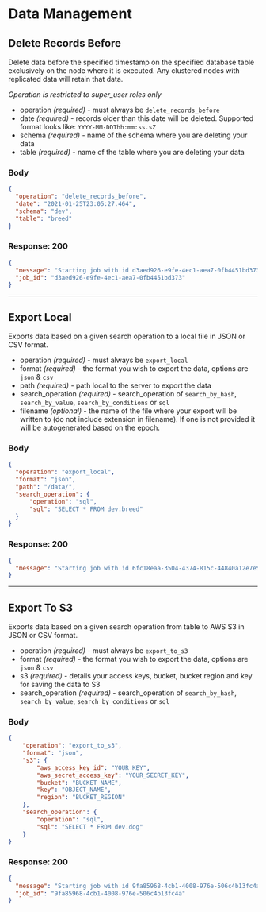 # Data Management

## Delete Records Before

Delete data before the specified timestamp on the specified database table exclusively on the node where it is executed. Any clustered nodes with replicated data will retain that data.

_Operation is restricted to super_user roles only_

* operation _(required)_ - must always be `delete_records_before`
* date _(required)_ - records older than this date will be deleted. Supported format looks like: `YYYY-MM-DDThh:mm:ss.sZ`
* schema _(required)_ - name of the schema where you are deleting your data
* table _(required)_ - name of the table where you are deleting your data

### Body
```json
{
  "operation": "delete_records_before",
  "date": "2021-01-25T23:05:27.464",
  "schema": "dev",
  "table": "breed"
}
```

### Response: 200
```json
{
  "message": "Starting job with id d3aed926-e9fe-4ec1-aea7-0fb4451bd373",
  "job_id": "d3aed926-e9fe-4ec1-aea7-0fb4451bd373"
}
```

---

## Export Local
Exports data based on a given search operation to a local file in JSON or CSV format.

* operation _(required)_ - must always be `export_local`
* format _(required)_ - the format you wish to export the data, options are `json` & `csv`
* path _(required)_ - path local to the server to export the data
* search_operation _(required)_ - search_operation of `search_by_hash`, `search_by_value`, `search_by_conditions` or `sql`
* filename _(optional)_ - the name of the file where your export will be written to (do not include extension in filename). If one is not provided it will be autogenerated based on the epoch. 

### Body
```json
{
  "operation": "export_local",
  "format": "json",
  "path": "/data/",
  "search_operation": {
      "operation": "sql",
      "sql": "SELECT * FROM dev.breed"
  }
}
```

### Response: 200
```json
{
  "message": "Starting job with id 6fc18eaa-3504-4374-815c-44840a12e7e5"
}
```

---

## Export To S3
Exports data based on a given search operation from table to AWS S3 in JSON or CSV format.

* operation _(required)_ - must always be `export_to_s3`
* format _(required)_ - the format you wish to export the data, options are `json` & `csv`
* s3 _(required)_ - details your access keys, bucket, bucket region and key for saving the data to S3
* search_operation _(required)_ - search_operation of `search_by_hash`, `search_by_value`, `search_by_conditions` or `sql`

### Body
```json
{
    "operation": "export_to_s3",
    "format": "json",
    "s3": {
        "aws_access_key_id": "YOUR_KEY",
        "aws_secret_access_key": "YOUR_SECRET_KEY",
        "bucket": "BUCKET_NAME",
        "key": "OBJECT_NAME",
        "region": "BUCKET_REGION"
    },
    "search_operation": {
        "operation": "sql",
        "sql": "SELECT * FROM dev.dog"
    }
}
```

### Response: 200
```json
{
  "message": "Starting job with id 9fa85968-4cb1-4008-976e-506c4b13fc4a",
  "job_id": "9fa85968-4cb1-4008-976e-506c4b13fc4a"
}
```
